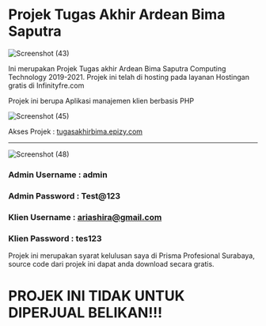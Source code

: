 # Projek Tugas Akhir Ardean Bima Saputra

![Screenshot (43)](https://user-images.githubusercontent.com/25562844/126034590-4c5961a5-f798-4d5d-8c83-1c20f76d1ba6.png)

 Ini merupakan Projek Tugas akhir Ardean Bima Saputra Computing Technology 2019-2021. Projek ini telah di hosting pada layanan Hostingan gratis di Infinityfre.com
 
 Projek ini berupa Aplikasi manajemen klien berbasis PHP
 
 ![Screenshot (45)](https://user-images.githubusercontent.com/25562844/126034537-08ee4427-c122-49c9-8a82-407242cb5719.png)
 
 Akses Projek : [tugasakhirbima.epizy.com](tugasakhirbima.epizy.com)
 
 
 ---
 
 
 ![Screenshot (48)](https://user-images.githubusercontent.com/25562844/126034626-5a223031-8f43-41d3-bf71-d9490365ae1d.png)
 ### Admin Username : admin
 
 ### Admin Password : Test@123
 
 ### Klien Username : ariashira@gmail.com
 
 ### Klien Password : tes123
 
 Projek ini merupakan syarat kelulusan saya di Prisma Profesional Surabaya, source code dari projek ini dapat anda download secara gratis.
 
 # PROJEK INI TIDAK UNTUK DIPERJUAL BELIKAN!!!
